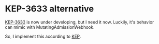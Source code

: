 # KEP-3633 alternative

[KEP-3633][original-kep-latest] is now under developing, but I need it now.
Luckily, it's behavior can mimic with MutatingAdmissionWebhook.

[original-kep-latest]: https://github.com/kubernetes/enhancements/tree/master/keps/sig-scheduling/3633-matchlabelkeys-to-podaffinity

So, I implement this according to [KEP][original-kep-referencing].

[original-kep-referencing]: https://github.com/kubernetes/enhancements/tree/35befff0ad33187b2c93141d5fe1513a1b4a39a1/keps/sig-scheduling/3633-matchlabelkeys-to-podaffinity
